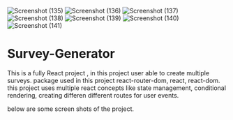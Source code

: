 ![Screenshot (135)](https://user-images.githubusercontent.com/52571788/190363243-7afd668a-c5f3-43db-9635-732cc0625555.png)
![Screenshot (136)](https://user-images.githubusercontent.com/52571788/190363251-4ac6299b-2845-47cf-924a-575a9efc14e9.png)
![Screenshot (137)](https://user-images.githubusercontent.com/52571788/190363256-933f9211-1192-42c0-96a6-666e36eabb61.png)
![Screenshot (138)](https://user-images.githubusercontent.com/52571788/190363263-487bff1e-be09-4395-b82e-15f88ac37428.png)
![Screenshot (139)](https://user-images.githubusercontent.com/52571788/190363268-e1f24823-4ae4-4d1b-8c89-f4f8c82547e0.png)
![Screenshot (140)](https://user-images.githubusercontent.com/52571788/190363271-1c6744d4-4134-46c6-aa6d-c833998b27c1.png)
![Screenshot (141)](https://user-images.githubusercontent.com/52571788/190363275-a2e0c1da-f0cd-45ff-9eff-ae69fdcaa72e.png)
# Survey-Generator

This is a fully React project , in this project user able to create multiple surveys.
package used in this project react-router-dom, react, react-dom.
this project uses multiple react concepts like state management, conditional rendering, creating differen different routes for user events.

below are some screen shots of the project.
